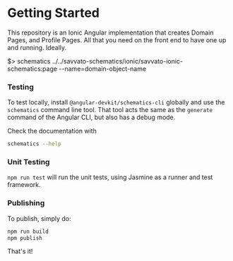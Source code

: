# Getting Started 

This repository is an Ionic Angular implementation that creates Domain Pages, and Profile Pages. All that you need on the front end to have one up and running. Ideally. 

  

$>   schematics ../../savvato-schematics/ionic/savvato-ionic-schematics:page --name=domain-object-name



### Testing

To test locally, install `@angular-devkit/schematics-cli` globally and use the `schematics` command line tool. That tool acts the same as the `generate` command of the Angular CLI, but also has a debug mode.

Check the documentation with

```bash
schematics --help
```

### Unit Testing

`npm run test` will run the unit tests, using Jasmine as a runner and test framework.

### Publishing

To publish, simply do:

```bash
npm run build
npm publish
```

That's it!
